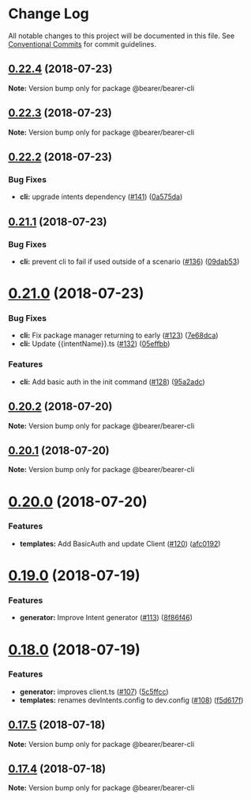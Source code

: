 # Change Log

All notable changes to this project will be documented in this file.
See [Conventional Commits](https://conventionalcommits.org) for commit guidelines.

<a name="0.22.4"></a>
## [0.22.4](https://github.com/Bearer/bearer/compare/v0.22.2...v0.22.4) (2018-07-23)




**Note:** Version bump only for package @bearer/bearer-cli

<a name="0.22.3"></a>
## [0.22.3](https://github.com/Bearer/bearer/compare/v0.22.3-0...v0.22.3) (2018-07-23)




**Note:** Version bump only for package @bearer/bearer-cli

<a name="0.22.2"></a>
## [0.22.2](https://github.com/Bearer/bearer/compare/v0.22.1...v0.22.2) (2018-07-23)


### Bug Fixes

* **cli:** upgrade intents dependency ([#141](https://github.com/Bearer/bearer/issues/141)) ([0a575da](https://github.com/Bearer/bearer/commit/0a575da))




<a name="0.21.1"></a>
## [0.21.1](https://github.com/Bearer/bearer/compare/v0.21.0...v0.21.1) (2018-07-23)


### Bug Fixes

* **cli:** prevent cli to fail if used outside of a scenario ([#136](https://github.com/Bearer/bearer/issues/136)) ([09dab53](https://github.com/Bearer/bearer/commit/09dab53))




<a name="0.21.0"></a>
# [0.21.0](https://github.com/Bearer/bearer/compare/v0.20.2...v0.21.0) (2018-07-23)


### Bug Fixes

* **cli:** Fix package manager returning to early ([#123](https://github.com/Bearer/bearer/issues/123)) ([7e68dca](https://github.com/Bearer/bearer/commit/7e68dca))
* **cli:** Update {{intentName}}.ts ([#132](https://github.com/Bearer/bearer/issues/132)) ([05effbb](https://github.com/Bearer/bearer/commit/05effbb))


### Features

* **cli:** Add basic auth in the init command ([#128](https://github.com/Bearer/bearer/issues/128)) ([95a2adc](https://github.com/Bearer/bearer/commit/95a2adc))




<a name="0.20.2"></a>
## [0.20.2](https://github.com/Bearer/bearer/compare/v0.20.1...v0.20.2) (2018-07-20)




**Note:** Version bump only for package @bearer/bearer-cli

<a name="0.20.1"></a>
## [0.20.1](https://github.com/Bearer/bearer/compare/v0.20.0...v0.20.1) (2018-07-20)




**Note:** Version bump only for package @bearer/bearer-cli

<a name="0.20.0"></a>
# [0.20.0](https://github.com/Bearer/bearer/compare/v0.19.1...v0.20.0) (2018-07-20)


### Features

* **templates:** Add BasicAuth and update Client ([#120](https://github.com/Bearer/bearer/issues/120)) ([afc0192](https://github.com/Bearer/bearer/commit/afc0192))




<a name="0.19.0"></a>
# [0.19.0](https://github.com/Bearer/bearer/compare/v0.18.0...v0.19.0) (2018-07-19)


### Features

* **generator:** Improve Intent generator  ([#113](https://github.com/Bearer/bearer/issues/113)) ([8f86f46](https://github.com/Bearer/bearer/commit/8f86f46))




<a name="0.18.0"></a>
# [0.18.0](https://github.com/Bearer/bearer/compare/v0.17.5...v0.18.0) (2018-07-19)


### Features

* **generator:** improves client.ts ([#107](https://github.com/Bearer/bearer/issues/107)) ([5c5ffcc](https://github.com/Bearer/bearer/commit/5c5ffcc))
* **templates:** renames devIntents.config to dev.config ([#108](https://github.com/Bearer/bearer/issues/108)) ([f5d617f](https://github.com/Bearer/bearer/commit/f5d617f))




<a name="0.17.5"></a>
## [0.17.5](https://github.com/Bearer/bearer/compare/v0.17.4...v0.17.5) (2018-07-18)




**Note:** Version bump only for package @bearer/bearer-cli

<a name="0.17.4"></a>
## [0.17.4](https://github.com/Bearer/bearer/compare/v0.17.3...v0.17.4) (2018-07-18)




**Note:** Version bump only for package @bearer/bearer-cli
